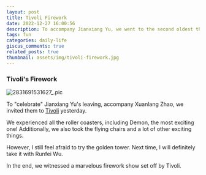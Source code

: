 ```yaml
---
layout: post
title: Tivoli Firework
date: 2022-12-27 16:00:56
description: To accompany Jianxiang Yu, we went to the second oldest theme park worldwide, Tivoli in Denmark yesterday.
tags: fun
categories: daily-life
giscus_comments: true
related_posts: true
thumbnail: assets/img/tivoli-firework.jpg
---
```


### Tivoli's Firework

<div class="row mt-3 mb-3">
    <div class="col-sm mt-3 mt-md-0">
		 <img src="https://i.imgur.com/kRDMWnQ.jpeg" alt="2831691531627_.pic" class="img-fluid rounded z-depth-1" data-zoomable/>
    </div>
</div>

To "celebrate" Jianxiang Yu's leaving, accompany Xuanlang Zhao, we invited them to <a href="https://www.tivoli.dk/?gclid=CjwKCAiAzKqdBhAnEiwAePEjkkNCCLulvpIQH-o8EmAQPiKdGUaNTz9pCCoCZBSeOKtVtuDSdX3NWhoCLkcQAvD_BwE">Tivoli</a> yesterday.

We experienced all the roller coasters, including Demon, the most exciting one! Additionally, we also took the flying chairs and a lot of other exciting things.

However, I still feel afraid to try the golden tower. Next time, I will definitely take it with Runfei Wu.

In the end, we witnessed a marvelous firework show set off by Tivoli.
